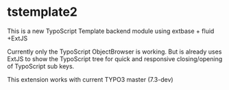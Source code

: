 # tstemplate2

This is a new TypoScript Template backend module using extbase + fluid +ExtJS

Currently only the TypoScript ObjectBrowser is working. But is already uses ExtJS to show the TypoScript
tree for quick and responsive closing/opening of TypoScript sub keys.

This extension works with current TYPO3 master (7.3-dev)
